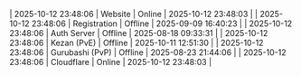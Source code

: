 | 2025-10-12 23:48:06 | Website | Online | 2025-10-12 23:48:03 |
| 2025-10-12 23:48:06 | Registration | Offline | 2025-09-09 16:40:23 |
| 2025-10-12 23:48:06 | Auth Server | Offline | 2025-08-18 09:33:31 |
| 2025-10-12 23:48:06 | Kezan (PvE) | Offline | 2025-10-11 12:51:30 |
| 2025-10-12 23:48:06 | Gurubashi (PvP) | Offline | 2025-08-23 21:44:06 |
| 2025-10-12 23:48:06 | Cloudflare | Online | 2025-10-12 23:48:03 |
